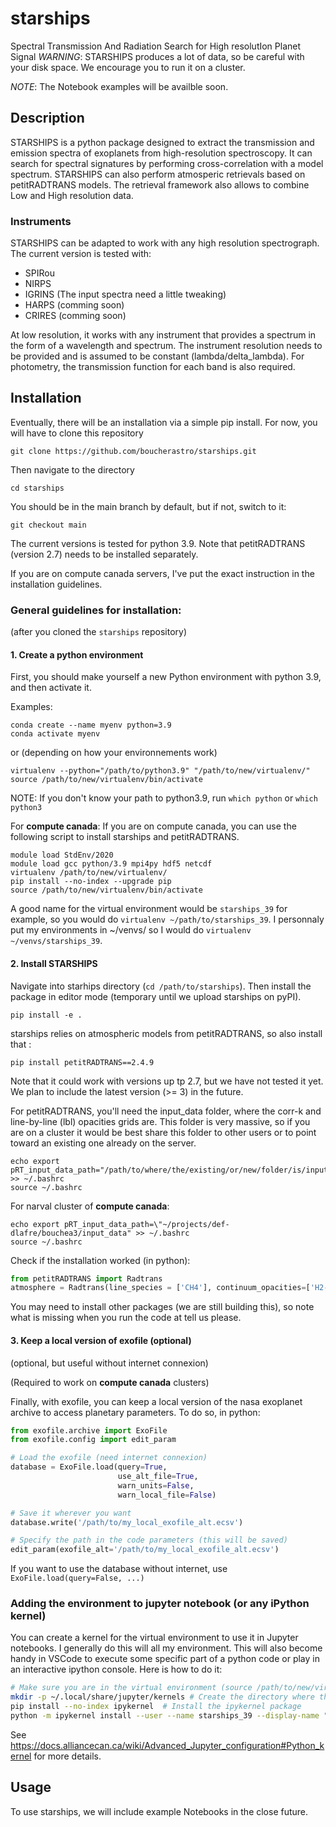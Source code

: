 # starships
Spectral Transmission And Radiation Search for High resolutIon Planet Signal
*WARNING*: STARSHIPS produces a lot of data, so be careful with your disk space. We encourage you to run it on a cluster.

*NOTE*: The Notebook examples will be availble soon.

## Description

STARSHIPS is a python package designed to extract the transmission and emission spectra of exoplanets from high-resolution spectroscopy. It can search for spectral signatures by performing cross-correlation with a model spectrum. STARSHIPS can also perform atmosperic retrievals based on petitRADTRANS models. The retrieval framework also allows to combine Low and High resolution data.

### Instruments

STARSHIPS can be adapted to work with any high resolution spectrograph. The current version is tested with:
- SPIRou
- NIRPS
- IGRINS (The input spectra need a little tweaking)
- HARPS (comming soon)
- CRIRES (comming soon)

At low resolution, it works with any instrument that provides a spectrum in the form of a wavelength and spectrum. The instrument resolution needs to be provided and is assumed to be constant (lambda/delta_lambda). For photometry, the transmission function for each band is also required.

## Installation

Eventually, there will be  an installation via a simple pip install.
For now, you will have to clone this repository
````shell
git clone https://github.com/boucherastro/starships.git
````
Then navigate to the directory
```shell
cd starships
```
You should be in the main branch by default, but if not, switch to it:
```shell
git checkout main
```
The current versions is tested for python 3.9.
Note that petitRADTRANS (version 2.7) needs to be installed separately.

If you are on compute canada servers, I've put the exact instruction in the installation guidelines.

### General guidelines for installation:
(after you cloned the `starships` repository)

#### 1. Create a python environment
First, you should make yourself a new Python environment with python 3.9, and then activate it.

Examples:
```shell
conda create --name myenv python=3.9
conda activate myenv 
```
or (depending on how your environnements work)
```shell
virtualenv --python="/path/to/python3.9" "/path/to/new/virtualenv/"
source /path/to/new/virtualenv/bin/activate
```
NOTE: If you don't know your path to python3.9, run `which python` or `which python3`

For **compute canada**:
If you are on compute canada, you can use the following script to install starships and petitRADTRANS. 
```shell
module load StdEnv/2020
module load gcc python/3.9 mpi4py hdf5 netcdf
virtualenv /path/to/new/virtualenv/
pip install --no-index --upgrade pip
source /path/to/new/virtualenv/bin/activate
```
A good name for the virtual environment would be `starships_39` for example, so you would do `virtualenv ~/path/to/starships_39`. I personnaly put my environments in ~/venvs/ so I would do `virtualenv ~/venvs/starships_39`.

#### 2. Install STARSHIPS
Navigate into starhips directory (`cd /path/to/starships`). Then install the package in editor mode (temporary until we upload starships on pyPI).

`pip install -e .`

starships relies on atmospheric models from petitRADTRANS, so also install that :

`pip install petitRADTRANS==2.4.9`

Note that it could work with versions up tp 2.7, but we have not tested it yet. We plan to include the latest version (>= 3) in the future.

For petitRADTRANS, you'll need the input_data folder, where the corr-k and line-by-line (lbl) opacities grids are. This folder is very massive, so if you are on a cluster it would be best share this folder to other users or to point toward an existing one already on the server.

```shell
echo export pRT_input_data_path="/path/to/where/the/existing/or/new/folder/is/input_data\" >> ~/.bashrc
source ~/.bashrc
```
For narval cluster of **compute canada**:
```shell
echo export pRT_input_data_path=\"~/projects/def-dlafre/bouchea3/input_data" >> ~/.bashrc
source ~/.bashrc
```

Check if the installation worked (in python):

```python
from petitRADTRANS import Radtrans
atmosphere = Radtrans(line_species = ['CH4'], continuum_opacities=['H2-H2'])
```
You may need to install other packages (we are still building this), so note what is missing when you run the code at tell us please.

#### 3. Keep a local version of exofile (optional)
(optional, but useful without internet connexion)

(Required to work on **compute canada** clusters)

Finally, with exofile, you can keep a local version of the nasa exoplanet archive to access planetary parameters.
To do so, in python:
```python
from exofile.archive import ExoFile
from exofile.config import edit_param

# Load the exofile (need internet connexion)
database = ExoFile.load(query=True,
                        use_alt_file=True,
                        warn_units=False,
                        warn_local_file=False)

# Save it wherever you want
database.write('/path/to/my_local_exofile_alt.ecsv')

# Specify the path in the code parameters (this will be saved)
edit_param(exofile_alt='/path/to/my_local_exofile_alt.ecsv')

```
If you want to use the database without internet, use `ExoFile.load(query=False, ...)`

### Adding the environment to jupyter notebook (or any iPython kernel)

You can create a kernel for the virtual environment to use it in Jupyter notebooks. I generally do this will all my environment. This will also become handy in VSCode to execute some specific part of a python code or play in an interactive ipython console. Here is how to do it:

 ```bash
 # Make sure you are in the virtual environment (source /path/to/new/virtualenv/bin/activate)
 mkdir -p ~/.local/share/jupyter/kernels # Create the directory where the kernels are saved
 pip install --no-index ipykernel  # Install the ipykernel package
 python -m ipykernel install --user --name starships_39 --display-name "STARSHIPS Kernel (3.9)"  # Create the kernel
 ```

 See https://docs.alliancecan.ca/wiki/Advanced_Jupyter_configuration#Python_kernel for more details.

## Usage 

To use starships, we will include example Notebooks in the close future. 


